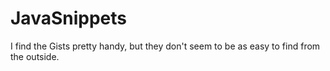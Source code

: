 # JavaSnippets
I find the Gists pretty handy, but they don't seem to be as easy to find from the outside.
